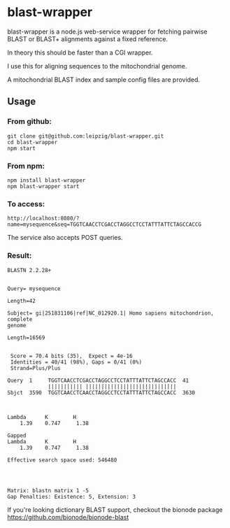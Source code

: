 blast-wrapper
=============
blast-wrapper is a node.js web-service wrapper for fetching pairwise BLAST or BLAST+ alignments against a fixed reference.

In theory this should be faster than a CGI wrapper.

I use this for aligning sequences to the mitochondrial genome.

A mitochondrial BLAST index and sample config files are provided.

Usage
-----

### From github:
```
git clone git@github.com:leipzig/blast-wrapper.git
cd blast-wrapper
npm start
```

### From npm:
```
npm install blast-wrapper
npm blast-wrapper start
```

### To access:
`http://localhost:8080/?name=mysequence&seq=TGGTCAACCTCGACCTAGGCCTCCTATTTATTCTAGCCACCG`

The service also accepts POST queries.

### Result:
```
BLASTN 2.2.28+


Query= mysequence

Length=42

Subject= gi|251831106|ref|NC_012920.1| Homo sapiens mitochondrion, complete
genome

Length=16569


 Score = 70.4 bits (35),  Expect = 4e-16
 Identities = 40/41 (98%), Gaps = 0/41 (0%)
 Strand=Plus/Plus

Query  1     TGGTCAACCTCGACCTAGGCCTCCTATTTATTCTAGCCACC  41
             ||||||||||| |||||||||||||||||||||||||||||
Sbjct  3590  TGGTCAACCTCAACCTAGGCCTCCTATTTATTCTAGCCACC  3630



Lambda      K        H
    1.39    0.747     1.38 

Gapped
Lambda      K        H
    1.39    0.747     1.38 

Effective search space used: 546480




Matrix: blastn matrix 1 -5
Gap Penalties: Existence: 5, Extension: 3
```

If you're looking dictionary BLAST support, checkout the bionode package https://github.com/bionode/bionode-blast
